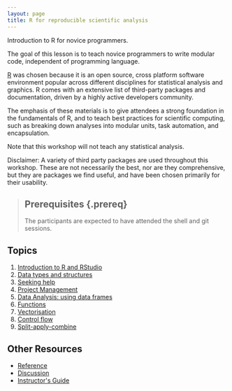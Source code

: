 ```yaml
---
layout: page
title: R for reproducible scientific analysis
---
```


Introduction to R for novice programmers.

The goal of this lesson is to teach novice programmers to write modular code, 
independent of programming language. 

[R](http://www.r-project.org/) was chosen because it is an open source, cross 
platform software environment 
popular across different disciplines for statistical analysis and graphics. R 
comes with an extensive list of third-party packages and documentation, driven 
by a highly active developers community.

The emphasis of these materials is to give attendees a strong foundation in the 
fundamentals of R, and to teach best practices for scientific computing, such as 
breaking down analyses into modular units, task automation, and encapsulation.

Note that this workshop will not teach any statistical analysis.

Disclaimer: A variety of third party packages are used throughout this workshop. 
These are not necessarily the best, nor are they comprehensive, but they are 
packages we find useful, and have been chosen primarily for their usability.

> ## Prerequisites {.prereq}
>
> The participants are expected to have attended the shell and git sessions.
>

## Topics

1.  [Introduction to R and RStudio](01-rstudio-intro.html)
2.  [Data types and structures](02-data-structures-part1.html)
3.  [Seeking help](03-seeking-help.html)
4.  [Project Management](04-project-intro.html)
5.  [Data Analysis: using data frames](05-data-analysis.html)
6.  [Functions](06-func-R.html)
7.  [Vectorisation](07-vectorisation.html)
8.  [Control flow](08-control-flow.html)
9.  [Split-apply-combine](09-plyr.html)

<!---
# 13. [Wrapping up](13-wrap-up.html)
-->

## Other Resources

*   [Reference](reference.html)
*   [Discussion](discussion.html)
*   [Instructor's Guide](instructors.html)
 
